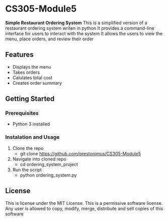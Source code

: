 # CS305-Module5
**Simple Restaurant Ordering System**
This is a simplified version of a restaurant ordering system writen in python
It provides a command-line interface for users to interact with the system
It allows the users to view the menu, place orders, and review their order

## Features
* Displays the menu
* Takes orders
* Calulates total cost
* Creates order summary

## Getting Started
### Prerequisites
* Python 3 installed
### Instalation and Usage
1. Clone the repo
   * git clone https://github.com/prestonimus/CS305-Module5
2. Navigate into cloned repo
   * cd ordering_system_project
3. Run the script
   * python ordering_system.py

## License
This is license under the MIT License. This is a permissive software license.
Any user is allowed to copy, modify, merge, distribute and sell copies of this software

